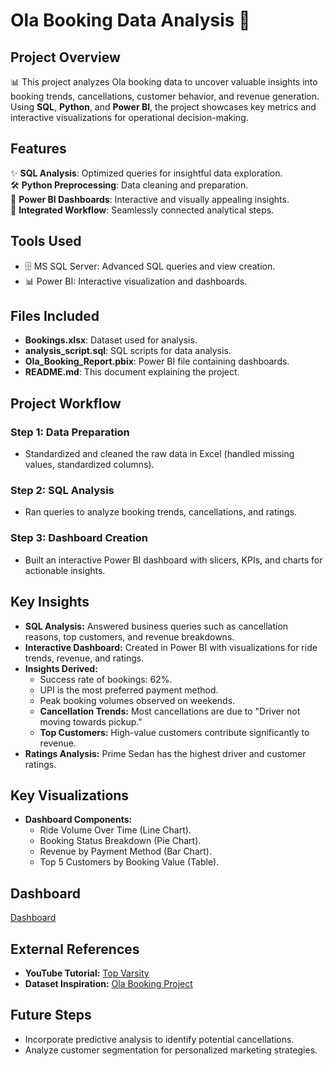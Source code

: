 # Ola Booking Data Analysis 🚖

## Project Overview
📊 This project analyzes Ola booking data to uncover valuable insights into booking trends, cancellations, customer behavior, and revenue generation. Using **SQL**, **Python**, and **Power BI**, the project showcases key metrics and interactive visualizations for operational decision-making.

## Features
✨ **SQL Analysis**: Optimized queries for insightful data exploration.  
🛠 **Python Preprocessing**: Data cleaning and preparation.  
🎨 **Power BI Dashboards**: Interactive and visually appealing insights.  
🔄 **Integrated Workflow**: Seamlessly connected analytical steps.

## Tools Used
- 🗄️ MS SQL Server: Advanced SQL queries and view creation.
- 📊 Power BI: Interactive visualization and dashboards.

## Files Included
- **Bookings.xlsx**: Dataset used for analysis.
- **analysis_script.sql**: SQL scripts for data analysis.
- **Ola_Booking_Report.pbix**: Power BI file containing dashboards.
- **README.md**: This document explaining the project.

## Project Workflow
### Step 1: Data Preparation
- Standardized and cleaned the raw data in Excel (handled missing values, standardized columns).

### Step 2: SQL Analysis
- Ran queries to analyze booking trends, cancellations, and ratings.

### Step 3: Dashboard Creation
- Built an interactive Power BI dashboard with slicers, KPIs, and charts for actionable insights.

## Key Insights
- **SQL Analysis:** Answered business queries such as cancellation reasons, top customers, and revenue breakdowns.
- **Interactive Dashboard:** Created in Power BI with visualizations for ride trends, revenue, and ratings.
- **Insights Derived:**  
  - Success rate of bookings: 62%.
  - UPI is the most preferred payment method.
  - Peak booking volumes observed on weekends.
  - **Cancellation Trends:** Most cancellations are due to "Driver not moving towards pickup."  
  - **Top Customers:** High-value customers contribute significantly to revenue.  
- **Ratings Analysis:** Prime Sedan has the highest driver and customer ratings.

## Key Visualizations
- **Dashboard Components:**  
  - Ride Volume Over Time (Line Chart).  
  - Booking Status Breakdown (Pie Chart).  
  - Revenue by Payment Method (Bar Chart).  
  - Top 5 Customers by Booking Value (Table).  

## Dashboard
[Dashboard](https://github.com/mr-shanks/Ola-Booking-Data-Analysis/blob/main/Ola-Booking-Analysis-BI-Report.pdf)

## External References
- **YouTube Tutorial:** [Top Varsity](https://www.youtube.com/watch?v=1uPUyT9LoHQ)
- **Dataset Inspiration:** [Ola Booking Project](https://github.com/mr-shanks/Ola-Booking-Data-Analysis/blob/main/Assets/ChatGPT-Prompt.txt)

## Future Steps
- Incorporate predictive analysis to identify potential cancellations.  
- Analyze customer segmentation for personalized marketing strategies.
